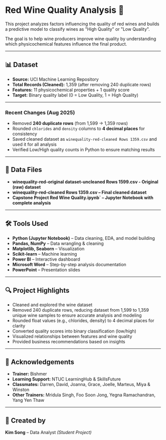 # Red Wine Quality Analysis 🍷

This project analyzes factors influencing the quality of red wines and builds a predictive model to classify wines as "High Quality" or "Low Quality".

The goal is to help wine producers improve wine quality by understanding which physicochemical features influence the final product.

---

## 📊 Dataset
- **Source:** UCI Machine Learning Repository
- **Total Records (Cleaned):** 1,359 (after removing 240 duplicate rows)
- **Features:** 11 physicochemical properties + 1 quality score
- **Target:** Binary quality label (0 = Low Quality, 1 = High Quality)

---

### Recent Changes (Aug 2025)
- Removed **240 duplicate rows** (from 1,599 → 1,359 rows)
- Rounded `chlorides` and `density` columns to **4 decimal places** for consistency
- Saved cleaned dataset as `winequality-red-cleaned Rows 1359.csv` and used it for all analysis
- Verified Low/High quality counts in Python to ensure matching results

---

## 📂 Data Files
- **winequality-red-original dataset-uncleaned Rows 1599.csv - Original (raw) dataset**
- **winequality-red-cleaned Rows 1359.csv – Final cleaned dataset**
- **Capstone Project Red Wine Quality.ipynb` – Jupyter Notebook with complete analysis**

---

## 🛠️ Tools Used
- **Python (Jupyter Notebook)** – Data cleaning, EDA, and model building
- **Pandas, NumPy** – Data wrangling & cleaning
- **Matplotlib, Seaborn** – Visualization
- **Scikit-learn** – Machine learning
- **Power BI** – Interactive dashboard
- **Microsoft Word** – Step-by-step analysis documentation
- **PowerPoint** – Presentation slides  

---

## 🔍 Project Highlights
- Cleaned and explored the wine dataset
- Removed 240 duplicate rows, reducing dataset from 1,599 to 1,359 unique wine samples to ensure accurate analysis and modeling
- Rounded float values (e.g., chlorides, density) to 4 decimal places for clarity
- Converted quality scores into binary classification (low/high)  
- Visualized relationships between features and wine quality  
- Provided business recommendations based on insights  

---

## 🙏 Acknowledgements
- **Trainer:** Bishmer  
- **Learning Support:** NTUC LearningHub & SkillsFuture  
- **Classmates:** Darren, David, Joanna, Grace, Joelle, Marteus, Miya & Winston  
- **Other Trainers:** Mridula Singh, Foo Soon Jong, Yegna Ramachandran, Yang Yen Thaw  

---

## 👤 Created by
**Kim Song** – Data Analyst *(Student Project)*
